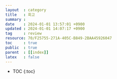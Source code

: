 ```yaml
---
layout  : category
title   : 회고 
summary : 
date    : 2024-01-01 13:57:01 +0900
updated : 2024-01-01 14:07:17 +0900
tag     : review 
resource: 70/F25755-271A-405C-B849-2BAA45926047
toc     : true
public  : true
parent  : [[index]] 
latex   : false
---
```

* TOC
{:toc}

# 
